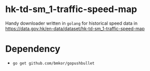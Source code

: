 # hk-td-sm_1-traffic-speed-map
Handy downloader written in `golang` for historical speed data in https://data.gov.hk/en-data/dataset/hk-td-sm_1-traffic-speed-map

# Dependency
* `go get github.com/bmkor/gopushbullet`
